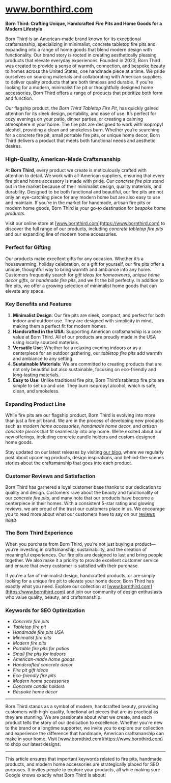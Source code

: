 # www.bornthird.com

**Born Third: Crafting Unique, Handcrafted Fire Pits and Home Goods for a Modern Lifestyle**

Born Third is an American-made brand known for its exceptional craftsmanship, specializing in minimalist, concrete tabletop fire pits and expanding into a range of home goods that blend modern design with functionality. Our brand story is rooted in creating aesthetically pleasing products that elevate everyday experiences. Founded in 2023, Born Third was created to provide a sense of warmth, connection, and bespoke beauty to homes across the United States, one handmade piece at a time. We pride ourselves on sourcing materials and collaborating with American suppliers to deliver quality products that are both timeless and durable. If you're looking for a modern, minimalist fire pit or thoughtfully designed home accessories, Born Third offers a range of products that prioritize both form and function.

Our flagship product, the *Born Third Tabletop Fire Pit*, has quickly gained attention for its sleek design, portability, and ease of use. It’s perfect for cozy evenings on your patio, dinner parties, or creating a calming atmosphere in your home. The fire pits are designed to work with isopropyl alcohol, providing a clean and smokeless burn. Whether you’re searching for a concrete fire pit, small portable fire pits, or unique home decor, Born Third delivers a product that meets both functional needs and aesthetic desires.

### High-Quality, American-Made Craftsmanship  
At **Born Third**, every product we create is meticulously crafted with attention to detail. We work with all-American suppliers, ensuring that every fire pit and home accessory is made with pride. Our *concrete fire pits* stand out in the market because of their minimalist design, quality materials, and durability. Designed to be both functional and beautiful, our fire pits are not only an eye-catching piece for any modern home but are also easy to use and maintain. If you’re in the market for handmade, artisan fire pits or modern home goods, Born Third is your go-to destination for *bespoke home products*. 

Visit our online store at [www.bornthird.com](https://www.bornthird.com) to discover the full range of our products, including *concrete tabletop fire pits* and our expanding line of modern home accessories.

### Perfect for Gifting  
Our products make excellent gifts for any occasion. Whether it’s a housewarming, holiday celebration, or a gift for yourself, our fire pits offer a unique, thoughtful way to bring warmth and ambiance into any home. Customers frequently search for *gift ideas for homeowners*, *unique home decor gifts*, or *handmade fire pits*, and we fit the bill perfectly. In addition to fire pits, we offer a growing selection of minimalist home goods that can elevate any space.

### Key Benefits and Features  
1. **Minimalist Design**: Our fire pits are sleek, compact, and perfect for both indoor and outdoor use. They are designed with simplicity in mind, making them a perfect fit for modern homes.
2. **Handcrafted in the USA**: Supporting American craftsmanship is a core value at Born Third. All of our products are proudly made in the USA using locally sourced materials.
3. **Versatile Use**: Whether for a relaxing evening indoors or as a centerpiece for an outdoor gathering, our *tabletop fire pits* add warmth and ambiance to any setting.
4. **Sustainable Materials**: We are committed to creating products that are not only beautiful but also sustainable, focusing on eco-friendly and long-lasting materials.
5. **Easy to Use**: Unlike traditional fire pits, Born Third’s tabletop fire pits are simple to set up and use. They burn isopropyl alcohol, which is safe, clean, and smokeless.

### Expanding Product Line  
While fire pits are our flagship product, Born Third is evolving into more than just a fire pit brand. We are in the process of developing new products such as *modern home accessories*, *handmade home decor*, and *artisan concrete pieces* that fit seamlessly into any home. We’re excited about our new offerings, including concrete candle holders and custom-designed home goods.

Stay updated on our latest releases by visiting [our blog](https://www.bornthird.com/blog), where we regularly post about upcoming products, design inspirations, and behind-the-scenes stories about the craftsmanship that goes into each product.

### Customer Reviews and Satisfaction  
Born Third has garnered a loyal customer base thanks to our dedication to quality and design. Customers rave about the beauty and functionality of our *concrete fire pits*, and many note that our products have become a centerpiece in their homes. With a consistent 5-star rating and glowing reviews, we are proud of the trust our customers place in us. We encourage you to read more about what our customers have to say on our [reviews page](https://www.bornthird.com/reviews).

### The Born Third Experience  
When you purchase from Born Third, you’re not just buying a product—you’re investing in craftsmanship, sustainability, and the creation of meaningful experiences. Our fire pits are designed to last and bring people together. We also make it a priority to provide excellent customer service and ensure that every customer is satisfied with their purchase.

If you’re a fan of minimalist design, handcrafted products, or are simply looking for a unique fire pit to elevate your home decor, Born Third has exactly what you need. Explore our collection at [www.bornthird.com](https://www.bornthird.com) and join our community of design enthusiasts who value quality, beauty, and craftsmanship.

### Keywords for SEO Optimization
- *Concrete fire pits*
- *Tabletop fire pit*
- *Handmade fire pits USA*
- *Minimalist fire pits*
- *Modern fire pits*
- *Portable fire pits for patios*
- *Small fire pits for indoors*
- *American-made home goods*
- *Handcrafted concrete decor*
- *Fire pit gift ideas*
- *Eco-friendly fire pits*
- *Modern home accessories*
- *Concrete candle holders*
- *Bespoke home decor*

---

Born Third stands as a symbol of modern, handcrafted beauty, providing customers with high-quality, functional art pieces that are as practical as they are stunning. We are passionate about what we create, and each product tells the story of our dedication to excellence. Whether you're new to the brand or a longtime supporter, we invite you to explore our collection and experience the difference that handmade, American craftsmanship can make in your home. Visit [www.bornthird.com](https://www.bornthird.com) to shop our latest designs.

---

This article ensures that important keywords related to fire pits, handmade products, and modern home accessories are strategically placed for SEO purposes. It invites people to explore your products, all while making sure Google knows exactly what Born Third is about!
